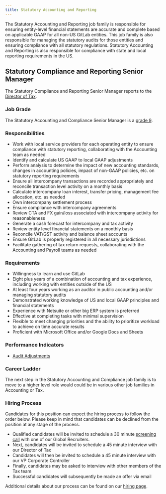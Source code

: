 ```yaml
---
title: Statutory Accounting and Reporting
---
```


The Statutory Accounting and Reporting job family is responsible for ensuring entity-level financial statements are accurate and complete based on applicable GAAP for all non-US GitLab entities. This job family is also responsible for managing the statutory audits for those entities and ensuring compliance with all statutory regulations.  Statutory Accounting and Reporting is also responsible for compliance with state and local reporting requirements in the US.

## Statutory Compliance and Reporting Senior Manager

The Statutory Compliance and Reporting Senior Manager reports to the [Director of Tax](https://about.gitlab.com/job-families/finance/tax/#director-tax).

### Job Grade

The Statutory Accounting and Compliance Senior Manager is a [grade 9](https://about.gitlab.com/handbook/total-rewards/compensation/compensation-calculator/#gitlab-job-grades).

### Responsibilities

- Work with local service providers for each operating entity to ensure compliance with statutory reporting, collaborating with the Accounting team as needed
- Identify and calculate US GAAP to local GAAP adjustments
- Perform analysis to determine the impact of new accounting standards, changes in accounting policies, impact of non-GAAP policies, etc. on statutory reporting requirements
- Ensure all intercompany transactions are recorded appropriately and reconcile transaction level activity on a monthly basis
- Calculate intercompany loan interest, transfer pricing, management fee allocation, etc. as needed
- Own intercompany settlement process
- Ensure compliance with intercompany agreements
- Review CTA and FX gain/loss associated with intercompany activity for reasonableness
- Generate a cash forecast for intercompany and tax activity
- Review entity level financial statements on a monthly basis
- Reconcile VAT/GST activity and balance sheet accounts
- Ensure GitLab is properly registered in all necessary jurisdictions
- Facilitate gathering of tax return requests, collaborating with the Accounting and Payroll teams as needed

### Requirements

- Willingness to learn and use GitLab
- Eight plus years of a combination of accounting and tax experience, including working with entities outside of the US
- At least four years working as an auditor in public accounting and/or managing statutory audits
- Demonstrated working knowledge of US and local GAAP principles and financial statements
- Experience with Netsuite or other big ERP system is preferred
- Effective at completing tasks with minimal supervision
- Flexible to meet changing priorities and the ability to prioritize workload to achieve on time accurate results
- Proficient with Microsoft Office and/or Google Docs and Sheets

### Performance Indicators

- [Audit Adjustments](https://about.gitlab.com/handbook/tax/performance-indicators/#audit-adjustments)

### Career Ladder

The next step in the Statutory Accounting and Compliance job family is to move to a higher level role would could be in various other job families in Accounting or Tax.

### Hiring Process

Candidates for this position can expect the hiring process to follow the order below. Please keep in mind that candidates can be declined from the position at any stage of the process.

- Qualified candidates will be invited to schedule a 30 minute [screening call](https://about.gitlab.com/handbook/hiring/interviewing/#screening-call) with one of our Global Recruiters.
- Next, candidates will be invited to schedule a 45 minute interview with our Director of Tax
- Candidates will then be invited to schedule a 45 minute interview with our VP Corporate Controller
- Finally, candidates may be asked to interview with other members of the Tax team
- Successful candidates will subsequently be made an offer via email

Additional details about our process can be found on our [hiring page](https://about.gitlab.com/handbook/hiring/).

